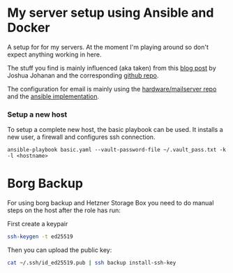 My server setup using Ansible and Docker
=========================================

A setup for for my servers.
At the moment I'm playing around so don't
expect anything working in here.

The stuff you find is mainly influenced (aka taken)
from this [blog post](https://ejosh.co/de/2015/05/ansible-for-server-provisioning/)
by Joshua Johanan and the corresponding [github repo](https://github.com/johanan/Ansible-and-Docker).

The configuration for email is mainly using the [hardware/mailserver repo](https://github.com/hardware/mailserver)
and the [ansible implementation](https://github.com/ksylvan/docker-mail-server).

### Setup a new host

To setup a complete new host, the basic playbook can be used.
It installs a new user, a firewall and configures ssh connection.

`ansible-playbook basic.yaml --vault-password-file ~/.vault_pass.txt -k -l <hostname>`


# Borg Backup

For using borg backup and Hetzner Storage Box you need to do manual steps on the
host after the role has run:

First create a keypair

```bash
ssh-keygen -t ed25519
```

Then you can upload the public key:

```bash
cat ~/.ssh/id_ed25519.pub | ssh backup install-ssh-key
```





